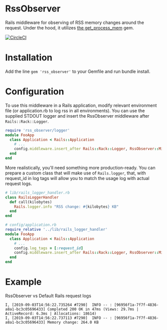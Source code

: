 # RssObserver

Rails middleware for observing of RSS memory changes around the request. Under the hood, it utilizes [the get_process_mem](https://github.com/schneems/get_process_mem) gem.

[![CircleCI](https://circleci.com/gh/irvingwashington/rss_observer.svg?style=svg)](https://circleci.com/gh/irvingwashington/rss_observer)


# Installation

Add the line
```gem 'rss_observer'```
to your Gemfile and run bundle install.

# Configuration

To use this middleware in a Rails application, modify relevant environment file (or application.rb to log rss in all environments).
You can use the supplied STDOUT logger and insert the RssObserver middleware after `Rails::Rack::Logger`.
```ruby
require 'rss_observer/logger'
module FooApp
  class Application < Rails::Application
    # ...
    config.middleware.insert_after Rails::Rack::Logger, RssObserver::Middleware, RssObserver::Logger.new
  end
end
```

More realistically, you'll need something more production-ready.
You can prepare a custom class that will make use of `Rails.logger`, that, with request_id in log tags will allow you to match
the usage log with actual request logs.

```ruby
# lib/rails_logger_handler.rb
class RailsLoggerHandler
  def call(kilobytes)
    Rails.logger.info "RSS change: #{kilobytes} KB"
  end
end

# config/application.rb
require_relative '../lib/rails_logger_handler'
module FooApp
  class Application < Rails::Application
    # ...
    config.log_tags = [:request_id]
    config.middleware.insert_after Rails::Rack::Logger, RssObserver::Middleware, RailsLoggerHandler.new
  end
end
```

# Example

RssObserver vs Default Rails request logs
```
I, [2019-09-03T14:56:22.735264 #7290]  INFO -- : [96956f1a-7f7f-4836-a8a1-bc3c05696433] Completed 200 OK in 47ms (Views: 29.7ms | ActiveRecord: 6.3ms | Allocations: 18614)
I, [2019-09-03T14:56:22.737113 #7290]  INFO -- : [96956f1a-7f7f-4836-a8a1-bc3c05696433] Memory change: 264.0 KB
```
